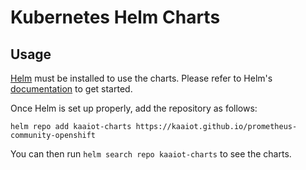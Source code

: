 # Kubernetes Helm Charts

## Usage

[Helm](https://helm.sh) must be installed to use the charts.
Please refer to Helm's [documentation](https://helm.sh/docs/) to get started.

Once Helm is set up properly, add the repository as follows:

```console
helm repo add kaaiot-charts https://kaaiot.github.io/prometheus-community-openshift
```

You can then run `helm search repo kaaiot-charts` to see the charts.
